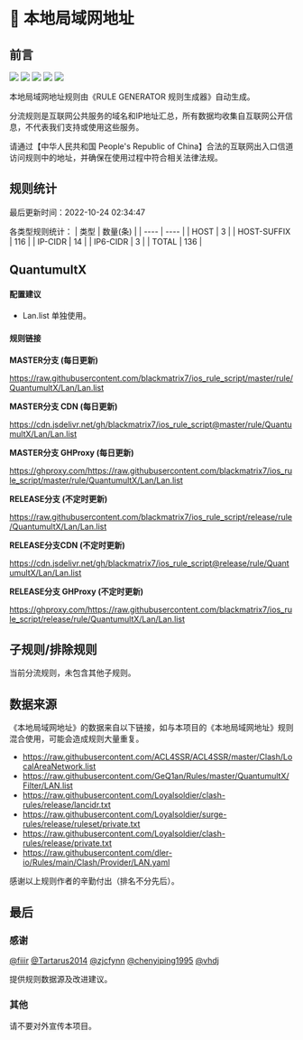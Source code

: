 # 🧸 本地局域网地址

## 前言

![](https://shields.io/badge/-移除重复规则-ff69b4) ![](https://shields.io/badge/-DOMAIN与DOMAIN--SUFFIX合并-green) ![](https://shields.io/badge/-DOMAIN--SUFFIX间合并-critical) ![](https://shields.io/badge/-DOMAIN--SUFFIX与DOMAIN--KEYWORD合并-blue) ![](https://shields.io/badge/-IP--CIDR(6)合并-blueviolet) 

本地局域网地址规则由《RULE GENERATOR 规则生成器》自动生成。

分流规则是互联网公共服务的域名和IP地址汇总，所有数据均收集自互联网公开信息，不代表我们支持或使用这些服务。

请通过【中华人民共和国 People's Republic of China】合法的互联网出入口信道访问规则中的地址，并确保在使用过程中符合相关法律法规。

## 规则统计

最后更新时间：2022-10-24 02:34:47

各类型规则统计：
| 类型 | 数量(条)  | 
| ---- | ----  |
| HOST | 3  | 
| HOST-SUFFIX | 116  | 
| IP-CIDR | 14  | 
| IP6-CIDR | 3  | 
| TOTAL | 136  | 


## QuantumultX 

#### 配置建议
- Lan.list 单独使用。

#### 规则链接
**MASTER分支 (每日更新)**

https://raw.githubusercontent.com/blackmatrix7/ios_rule_script/master/rule/QuantumultX/Lan/Lan.list

**MASTER分支 CDN (每日更新)**

https://cdn.jsdelivr.net/gh/blackmatrix7/ios_rule_script@master/rule/QuantumultX/Lan/Lan.list

**MASTER分支 GHProxy (每日更新)**

https://ghproxy.com/https://raw.githubusercontent.com/blackmatrix7/ios_rule_script/master/rule/QuantumultX/Lan/Lan.list

**RELEASE分支 (不定时更新)**

https://raw.githubusercontent.com/blackmatrix7/ios_rule_script/release/rule/QuantumultX/Lan/Lan.list

**RELEASE分支CDN (不定时更新)**

https://cdn.jsdelivr.net/gh/blackmatrix7/ios_rule_script@release/rule/QuantumultX/Lan/Lan.list

**RELEASE分支 GHProxy (不定时更新)**

https://ghproxy.com/https://raw.githubusercontent.com/blackmatrix7/ios_rule_script/release/rule/QuantumultX/Lan/Lan.list

## 子规则/排除规则


当前分流规则，未包含其他子规则。

## 数据来源

《本地局域网地址》的数据来自以下链接，如与本项目的《本地局域网地址》规则混合使用，可能会造成规则大量重复。

- https://raw.githubusercontent.com/ACL4SSR/ACL4SSR/master/Clash/LocalAreaNetwork.list
- https://raw.githubusercontent.com/GeQ1an/Rules/master/QuantumultX/Filter/LAN.list
- https://raw.githubusercontent.com/Loyalsoldier/clash-rules/release/lancidr.txt
- https://raw.githubusercontent.com/Loyalsoldier/surge-rules/release/ruleset/private.txt
- https://raw.githubusercontent.com/Loyalsoldier/clash-rules/release/private.txt
- https://raw.githubusercontent.com/dler-io/Rules/main/Clash/Provider/LAN.yaml


感谢以上规则作者的辛勤付出（排名不分先后）。

## 最后

### 感谢

[@fiiir](https://github.com/fiiir) [@Tartarus2014](https://github.com/Tartarus2014) [@zjcfynn](https://github.com/zjcfynn) [@chenyiping1995](https://github.com/chenyiping1995) [@vhdj](https://github.com/vhdj)

提供规则数据源及改进建议。

### 其他

请不要对外宣传本项目。